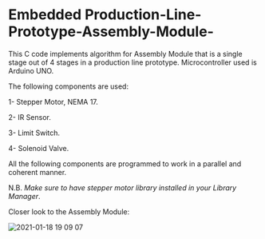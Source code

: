 # Embedded Production-Line-Prototype-Assembly-Module-
This C code implements algorithm for Assembly Module that is a single stage out of 4 stages in a production line prototype. Microcontroller used is Arduino UNO.

The following components are used:

1- Stepper Motor, NEMA 17.

2- IR Sensor.

3- Limit Switch.

4- Solenoid Valve.

All the following components are programmed to work in a parallel and coherent manner.

N.B.
*Make sure to have stepper motor library installed in your Library Manager*.

Closer look to the Assembly Module:


![2021-01-18 19 09 07](https://user-images.githubusercontent.com/89541126/137587362-8ff6a38d-4074-475a-8bab-acb239511354.jpeg)
